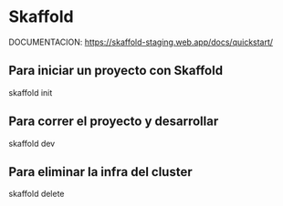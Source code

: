 # Skaffold

DOCUMENTACION: https://skaffold-staging.web.app/docs/quickstart/

## Para iniciar un proyecto con Skaffold

skaffold init

## Para correr el proyecto y desarrollar

skaffold dev

## Para eliminar la infra del cluster

skaffold delete
